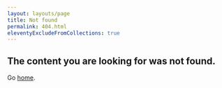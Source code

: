 ```yaml
---
layout: layouts/page
title: Not found
permalink: 404.html
eleventyExcludeFromCollections: true
---
```


## The content you are looking for was not found.

Go <a href="{{ '/' | url }}">home</a>.
